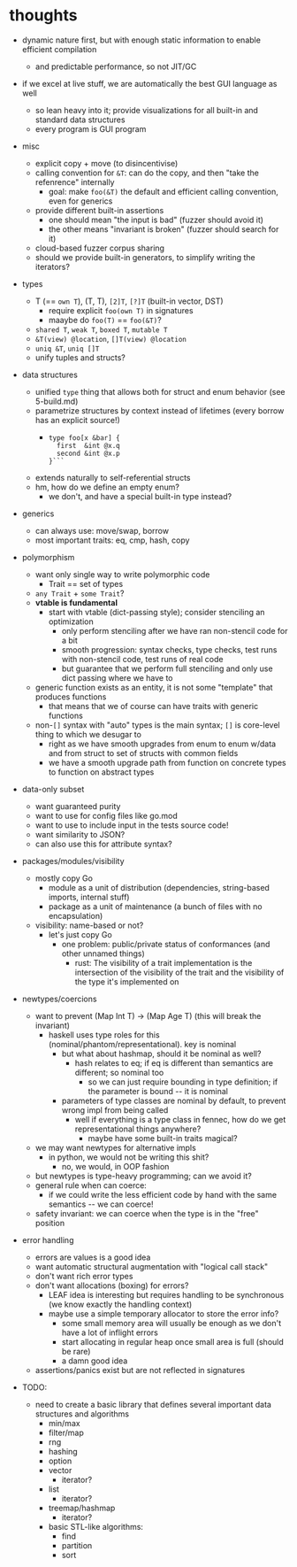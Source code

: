 # thoughts

- dynamic nature first, but with enough static information to enable efficient compilation
  - and predictable performance, so not JIT/GC
- if we excel at live stuff, we are automatically the best GUI language as well
  - so lean heavy into it; provide visualizations for all built-in and standard data structures
  - every program is GUI program

- misc
  - explicit copy + move (to disincentivise)
  - calling convention for `&T`: can do the copy, and then "take the refenrence" internally
    - goal: make `foo(&T)` the default and efficient calling convention, even for generics
  - provide different built-in assertions
    - one should mean "the input is bad" (fuzzer should avoid it)
    - the other means "invariant is broken" (fuzzer should search for it)
  - cloud-based fuzzer corpus sharing
  - should we provide built-in generators, to simplify writing the iterators?

- types
  - T (== `own T`), (T, T), `[2]T`, `[?]T` (built-in vector, DST)
    - require explicit `foo(own T)` in signatures
    - maaybe do `foo(T)` == `foo(&T)`?
  - `shared T`, `weak T`, `boxed T`, `mutable T`
  - `&T(view) @location`, `[]T(view) @location`
  - `uniq &T`, `uniq []T`
  - unify tuples and structs?

- data structures
  - unified `type` thing that allows both for struct and enum behavior (see 5-build.md)
  - parametrize structures by context instead of lifetimes (every borrow has an explicit source!)
    - ```
      type foo[x &bar] {
        first  &int @x.q
        second &int @x.p
      }```
  - extends naturally to self-referential structs
  - hm, how do we define an empty enum?
    - we don't, and have a special built-in type instead?

- generics
  - can always use: move/swap, borrow
  - most important traits: eq, cmp, hash, copy

- polymorphism
  - want only single way to write polymorphic code
    - Trait == set of types
  - `any Trait` + `some Trait`?
  - **vtable is fundamental**
    - start with vtable (dict-passing style); consider stenciling an optimization
      - only perform stenciling after we have ran non-stencil code for a bit
      - smooth progression: syntax checks, type checks, test runs with non-stencil code, test runs of real code
      - but guarantee that we perform full stenciling and only use dict passing where we have to
  - generic function exists as an entity, it is not some "template" that produces functions
    - that means that we of course can have traits with generic functions
  - non-`[]` syntax with "auto" types is the main syntax; `[]` is core-level thing to which we desugar to
    - right as we have smooth upgrades from enum to enum w/data and from struct to set of structs with common fields
    - we have a smooth upgrade path from function on concrete types to function on abstract types

- data-only subset
  - want guaranteed purity
  - want to use for config files like go.mod
  - want to use to include input in the tests source code!
  - want similarity to JSON?
  - can also use this for attribute syntax?

- packages/modules/visibility
  - mostly copy Go
    - module as a unit of distribution (dependencies, string-based imports, internal stuff)
    - package as a unit of maintenance (a bunch of files with no encapsulation)
  - visibility: name-based or not?
    - let's just copy Go
      - one problem: public/private status of conformances (and other unnamed things)
        - rust: The visibility of a trait implementation is the intersection of the visibility of the trait and the visibility of the type it's implemented on

- newtypes/coercions
  - want to prevent (Map Int T) -> (Map Age T) (this will break the invariant)
    - haskell uses type roles for this (nominal/phantom/representational). key is nominal
      - but what about hashmap, should it be nominal as well?
        - hash relates to eq; if eq is different than semantics are different; so nominal too
          - so we can just require bounding in type definition; if the parameter is bound -- it is nominal
      - parameters of type classes are nominal by default, to prevent wrong impl from being called
        - well if everything is a type class in fennec, how do we get representational things anywhere?
          - maybe have some built-in traits magical?
  - we may want newtypes for alternative impls
    - in python, we would not be writing this shit?
      - no, we would, in OOP fashion
  - but newtypes is type-heavy programming; can we avoid it?
  - general rule when can coerce:
    - if we could write the less efficient code by hand with the same semantics -- we can coerce!
  - safety invariant: we can coerce when the type is in the "free" position

- error handling
  - errors are values is a good idea
  - want automatic structural augmentation with "logical call stack"
  - don't want rich error types
  - don't want allocations (boxing) for errors?
    - LEAF idea is interesting but requires handling to be synchronous (we know exactly the handling context)
    - maybe use a simple temporary allocator to store the error info?
      - some small memory area will usually be enough as we don't have a lot of inflight errors
      - start allocating in regular heap once small area is full (should be rare)
      - a damn good idea
  - assertions/panics exist but are not reflected in signatures

- TODO:
  - need to create a basic library that defines several important data structures and algorithms
    - min/max
    - filter/map
    - rng
    - hashing
    - option
    - vector
      - iterator?
    - list
      - iterator?
    - treemap/hashmap
      - iterator?
    - basic STL-like algorithms:
      - find
      - partition
      - sort
